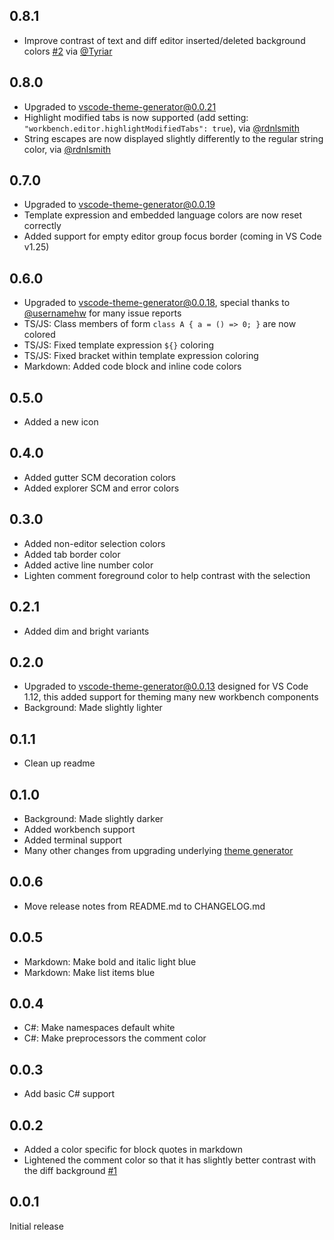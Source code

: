 ## 0.8.1

- Improve contrast of text and diff editor inserted/deleted background colors [#2](https://github.com/Tyriar/vscode-theme-sapphire/issues/2) via [@Tyriar](https://github.com/Tyriar)

## 0.8.0

- Upgraded to vscode-theme-generator@0.0.21
- Highlight modified tabs is now supported (add setting: `"workbench.editor.highlightModifiedTabs": true`), via [@rdnlsmith](https://github.com/rdnlsmith)
- String escapes are now displayed slightly differently to the regular string color, via [@rdnlsmith](https://github.com/rdnlsmith)

## 0.7.0

- Upgraded to vscode-theme-generator@0.0.19
- Template expression and embedded language colors are now reset correctly
- Added support for empty editor group focus border (coming in VS Code v1.25)

## 0.6.0

- Upgraded to vscode-theme-generator@0.0.18, special thanks to [@usernamehw](https://github.com/usernamehw) for many issue reports
- TS/JS: Class members of form `class A { a = () => 0; }` are now colored
- TS/JS: Fixed template expression `${}` coloring
- TS/JS: Fixed bracket within template expression coloring
- Markdown: Added code block and inline code colors

## 0.5.0

- Added a new icon

## 0.4.0

- Added gutter SCM decoration colors
- Added explorer SCM and error colors

## 0.3.0

- Added non-editor selection colors
- Added tab border color
- Added active line number color
- Lighten comment foreground color to help contrast with the selection

## 0.2.1

- Added dim and bright variants

## 0.2.0

- Upgraded to vscode-theme-generator@0.0.13 designed for VS Code 1.12, this added support for theming many new workbench components
- Background: Made slightly lighter

## 0.1.1

- Clean up readme

## 0.1.0

- Background: Made slightly darker
- Added workbench support
- Added terminal support
- Many other changes from upgrading underlying [theme generator](https://github.com/Tyriar/vscode-theme-generator)

## 0.0.6

- Move release notes from README.md to CHANGELOG.md

## 0.0.5

- Markdown: Make bold and italic light blue
- Markdown: Make list items blue

## 0.0.4

- C#: Make namespaces default white
- C#: Make preprocessors the comment color

## 0.0.3

- Add basic C# support

## 0.0.2

- Added a color specific for block quotes in markdown
- Lightened the comment color so that it has slightly better contrast with the diff background [#1](https://github.com/Tyriar/vscode-theme-sapphire/issues/1)

## 0.0.1

Initial release
